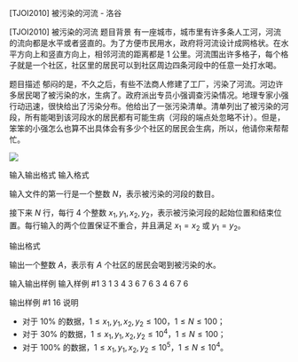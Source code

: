 



[TJOI2010] 被污染的河流 - 洛谷














[TJOI2010] 被污染的河流
题目背景
有一座城市，城市里有许多条人工河，河流的流向都是水平或者竖直的。为了方便市民用水，政府将河流设计成网格状。在水平方向上和竖直方向上，相邻河流的距离都是 $1$ 公里。河流围出许多格子，每个格子就是一个社区，社区里的居民可以到社区周边四条河段中的任意一处打水喝。

题目描述
郁闷的是，不久之后，有些不法商人修建了工厂，污染了河流。河边许多居民喝了被污染的水，生病了。政府派出专员小强调查污染情况。地理专家小强行动迅速，很快给出了污染分布。他给出了一张污染清单。清单列出了被污染的河段，所有能喝到该河段水的居民都有可能生病（河段的端点处忽略不计）。但是，笨笨的小强怎么也算不出具体会有多少个社区的居民会生病，所以，他请你来帮帮忙。

![](https://cdn.luogu.com.cn/upload/pic/6840.png)

输入输出格式
输入格式

输入文件的第一行是一个整数 $N$，表示被污染的河段的数目。

接下来 $N$ 行，每行 $4$ 个整数 $x_1,y_1,x_2,y_2$，表示被污染河段的起始位置和结束位置。每行输入的两个位置保证不重合，并且满足 $x_1=x_2$ 或 $y_1=y_2$。

输出格式

输出一个整数 $A$，表示有 $A$ 个社区的居民会喝到被污染的水。

输入输出样例
输入样例 #1
3
1 3 4 3
6 7 6 3
4 6 7 6

输出样例 #1
16
说明
- 对于 $10\%$ 的数据，$1 \le  x_1,y_1,x_2,y_2 \le 100$，$1\le N \le 100$；
- 对于 $30\%$ 的数据，$1 \le x_1,y_1,x_2,y_2 \le 10^4$，$1\le N \le 100$；
- 对于 $100\%$ 的数据，$1 \le x_1,y_1,x_2,y_2 \le 10^5$，$1\le N \le 10^4$。






